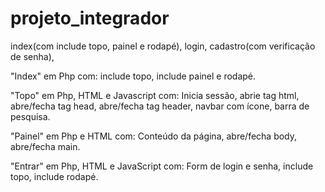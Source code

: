 # projeto_integrador
index(com include topo, painel e rodapé), login, cadastro(com verificação de senha), 


"Index" em Php com: include topo, include painel e rodapé.

"Topo" em Php, HTML e Javascript com: Inicia sessão, abrie tag html, abre/fecha tag head, abre/fecha tag header, navbar com ícone, barra de pesquisa.

"Painel" em Php e HTML com: Conteúdo da página, abre/fecha body, abre/fecha main.

"Entrar" em Php, HTML e JavaScript com: Form de login e senha, include topo, include rodapé.


